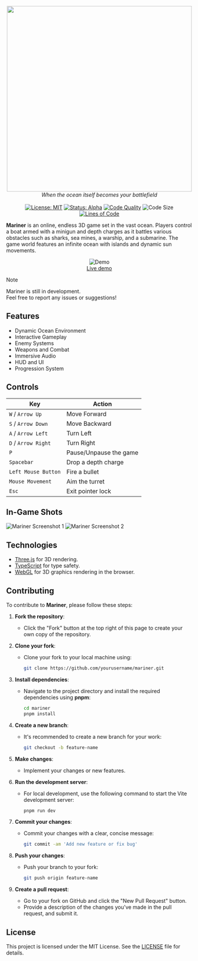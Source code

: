 <p align="center">
  <img width="500" src="https://cloud-fv42ar0uj-hack-club-bot.vercel.app/0mariner.png">
  <br>
  <i>When the ocean itself becomes your battlefield</i>
  <br>
  <br>
    <a href="https://github.com/sapientabdullah/mariner/blob/main/LICENSE"><img src="https://img.shields.io/badge/License-MIT-green.svg" alt="License: MIT"></a>
    <a href="#"><img src="https://img.shields.io/badge/status-alpha-red" alt="Status: Alpha"></a>
   <a href="https://www.codefactor.io/repository/github/sapientabdullah/mariner"><img src="https://www.codefactor.io/repository/github/sapientabdullah/mariner/badge" alt="Code Quality"></a>
   <img src="https://img.shields.io/github/languages/code-size/sapientabdullah/mariner" alt="Code Size">
   <a href="https://sonarcloud.io/project/overview?id=sapientabdullah_mariner"><img src="https://sonarcloud.io/api/project_badges/measure?project=sapientabdullah_mariner&metric=ncloc" alt="Lines of Code"></a>
</p>

**Mariner** is an online, endless 3D game set in the vast ocean. Players control a boat armed with a minigun and depth charges as it battles various obstacles such as sharks, sea mines, a warship, and a submarine. The game world features an infinite ocean with islands and dynamic sun movements.

<p align="center">
	<img src="https://cloud-mw9d2i8c1-hack-club-bot.vercel.app/0screenshot_2025-01-11_at_09.59.45.png" alt="Demo">
	<br>
	<a href="https://mariner.vercel.app/">Live demo</a>
	<br>
</p>

> [!NOTE]  
> Mariner is still in development.  
> Feel free to report any issues or suggestions!

## Features

- Dynamic Ocean Environment
- Interactive Gameplay
- Enemy Systems
- Weapons and Combat
- Immersive Audio
- HUD and UI
- Progression System

## Controls

| **Key**             | **Action**             |
| ------------------- | ---------------------- |
| `W` / `Arrow Up`    | Move Forward           |
| `S` / `Arrow Down`  | Move Backward          |
| `A` / `Arrow Left`  | Turn Left              |
| `D` / `Arrow Right` | Turn Right             |
| `P`                 | Pause/Unpause the game |
| `Spacebar`          | Drop a depth charge    |
| `Left Mouse Button` | Fire a bullet          |
| `Mouse Movement`    | Aim the turret         |
| `Esc`               | Exit pointer lock      |

## In-Game Shots

![Mariner Screenshot 1](https://cloud-oyegyt4aw-hack-club-bot.vercel.app/0screenshot_2025-01-11_at_10.24.09.png)
![Mariner Screenshot 2](https://cloud-6pvyct8as-hack-club-bot.vercel.app/0screenshot_2025-01-11_at_10.15.03.png)

## Technologies

- [Three.js](https://threejs.org/) for 3D rendering.
- [TypeScript](https://www.typescriptlang.org/) for type safety.
- [WebGL](https://www.khronos.org/webgl/) for 3D graphics rendering in the browser.

## Contributing

To contribute to **Mariner**, please follow these steps:

1. **Fork the repository**:

   - Click the "Fork" button at the top right of this page to create your own copy of the repository.

2. **Clone your fork**:

   - Clone your fork to your local machine using:
     ```bash
     git clone https://github.com/yourusername/mariner.git
     ```

3. **Install dependencies**:

   - Navigate to the project directory and install the required dependencies using **pnpm**:
     ```bash
     cd mariner
     pnpm install
     ```

4. **Create a new branch**:

   - It's recommended to create a new branch for your work:
     ```bash
     git checkout -b feature-name
     ```

5. **Make changes**:

   - Implement your changes or new features.

6. **Run the development server**:

   - For local development, use the following command to start the Vite development server:
     ```bash
     pnpm run dev
     ```

7. **Commit your changes**:

   - Commit your changes with a clear, concise message:
     ```bash
     git commit -am 'Add new feature or fix bug'
     ```

8. **Push your changes**:

   - Push your branch to your fork:
     ```bash
     git push origin feature-name
     ```

9. **Create a pull request**:
   - Go to your fork on GitHub and click the "New Pull Request" button.
   - Provide a description of the changes you've made in the pull request, and submit it.

## License

This project is licensed under the MIT License. See the [LICENSE](https://github.com/sapientabdullah/mariner/blob/main/LICENSE) file for details.
